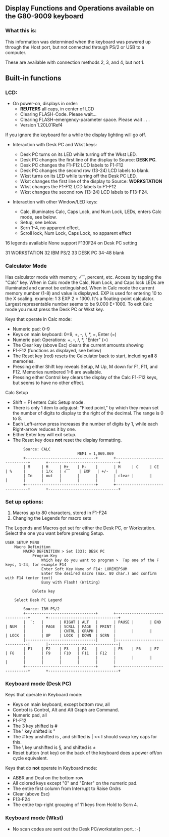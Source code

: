 ## Display Functions and Operations available on the G80-9009 keyboard

### What this is:

This information was determined when the keyboard was powered up through the
Host port, but not connected through PS/2 or USB to a computer.

These are available with connection methods 2, 3, and 4, but not 1.

## Built-in functions

### LCD:

* On power-on, displays in order:
    * **REUTERS** all caps, in center of LCD
    * Clearing FLASH-Code. Please wait...
    * Clearing FLASH-emergency-parameter space. Please wait . . . 
    * Version 1.20L01Ref4

If you ignore the keyboard for a while the display lighting will go off.

* Interaction with Desk PC and Wkst keys:
    * Desk PC turns on its LED while turring off the Wkst LED.
    * Desk PC changes the first line of the display to Source:  **DESK PC**.
    * Desk PC changes the F1-F12 LCD labels to F1-F12
    * Desk PC changes the second row (13-24) LCD labels to blank.
    * Wkst turns on its LED while turring off the Desk PC LED.
    * Wkst changes the first line of the display to Source:  **WORKSTATION**
    * Wkst changes the F1-F12 LCD labels to F1-F12
    * Wkst changes the second row (13-24) LCD labels to F13-F24.

* Interaction with other Window/LED keys:
    * Calc, illuminates Calc, Caps Lock, and Num Lock, LEDs, enters Calc mode, see below.
    * Setup, see below.
    * Scrn 1-4, no apparent effect.
    * Scroll lock, Num Lock, Caps Lock, no apparent effect
    
16 legends available
None support F130F24 on Desk PC setting
 
31  WORKSTATION
32  IBM PS/2
33  DESK PC
34-48  blank


### Calculator Mode
Has calculator mode with memory, ```√⎺```, percent, etc. Access by tapping the "Calc" key.
When in Calc mode the Calc, Num Lock, and Caps lock LEDs are illuminated and cannot be extinguished.
When in Calc mode the current memory number (1-8) and value is displayed.
EXP is used for entering 10 to the X scaling. example: 1 3 EXP 2 = 1300.
It's a floating-point calculator. Largest representable number seems to be 9.000 E+1000.
To exit Calc mode you must press the Desk PC or Wkst key.

Keys that operate in Calc mode:

* Numeric pad: 0-9
* Keys on main keyboard: 0=9, +, -, /, *, =, Enter (=)
* Numeric pad: Operations: +, -, /, *, "Enter" (=)
* The Clear key (above Esc) clears the current amounts showing
* F1-F12 (functions as displayed, see below)
* The Reset key (red) resets the Calculator back to start, including **all** 8 memories. 
* Pressing either Shift key reveals Setup, M Up, M down for F1, F11, and F12. Memories numbered 1-8 are available.
* Pressing either Control key clears the display of the Calc F1-F12 keys, but seems to have no other effect.

Calc Setup

* Shift + F1 enters Calc Setup mode.
* There is only 1 item to adgujust: "Fixed point," by which they mean set the
number of digits to display to the right of the decimal. The range is 0 to 8.
* Each Left-arrow press increases the number of digits by 1, while each Right-arrow reduces it by one.
* Either Enter key will exit setup.
* The Reset key does **not** reset the display formatting.

```
        Source: CALC
                                MEM1 = 1,069.069
        +-------------------------------+       +-------------------------------+       +-------------------------------+
        | M     | M     | M+    | M-    |       | M     | C     | CE    | %     |       | 1/x   | √⎺    | EXP   | +/-   |
        | In    | out   |       |       |       | clear |       |       |       |       |       |       |       |       |
        +-------------------------------+       +-------------------------------+       +-------------------------------+
```

### Set up options:

1. Macros up to 80 characters, stored in F1-F24
2. Changing the Legends for macro sets

The Legends and Macros get set for either the Desk PC, or Workstation. Select the one you want before pressing Setup.

```
USER SETUP MENU
    Macro Definition
        MACRO DEFINITION > Set [33]: DESK PC
            Program Key
                Which key do you want to program >  Tap one of the F keys, 1-24, for example F14
                Enter Soft Key Name of F14: LOREMIPSUM
                Enter the desired macro (max. 80 char.) and confirm with F14 (enter text)
                Busy with Flash! (Writing)
        
            Delete key
            
    Select Desk PC Legend

        Source: IBM PS/2
        +-------------------------------+       +-------------------------------+       +-------------------------------+
        |  `:   |       | RIGHT | ALT   |       | PAUSE |       | END   | NUM   |       | PAGE  | SCRLL | PAGE  | PRINT |
        |       |       | CNTRL | GRAPH |       |       |       |       | LOCK  |       | UP    | LOCK  | DOWN  | SCRN  |
        |-------------------------------|       |-------------------------------|       |-------------------------------|
        | F1    | F2    | F3    | F4    |       | F5    | F6    | F7    | F8    |       | F9    | F10   | F11   | F12   |
        |       |       |       |       |       |       |       |       |       |       |       |       |       |       |
        +-------------------------------+       +-------------------------------+       +-------------------------------+

```
### Keyboard mode (Desk PC)

Keys that operate in Keyboard mode:

* Keys on main keyboard, except bottom row, all
* Control is Control, Alt and Alt Graph are Command.
* Numeric pad, all
* F1-F12
* The 3 key shifted is #
* The ' key shifted is "
* The # key unshifted is \, and shifted is | << I should swap key caps for this.
* The \ key unshifted is §, and shifted is ±
* Reset button (not key) on the back of the keyboard does a power off/on cycle equivalent.

Keys that do **not** operate in Keyboard mode:

* ABBR and Deal on the bottom row
* All colored keys except "0" and "Enter" on the numeric pad.
* The entire first column from Interrupt to Raise Ordrs
* Clear (above Esc)
* F13-F24
* The entire top-right grouping of 11 keys from Hold to Scrn 4.

### Keyboard mode (Wkst)

* No scan codes are sent out the Desk PC/workstation port. :-(
